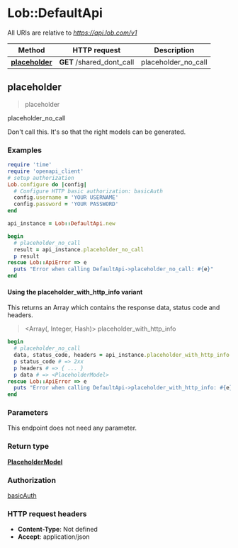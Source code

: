 # Lob::DefaultApi

All URIs are relative to *https://api.lob.com/v1*

| Method | HTTP request | Description |
| ------ | ------------ | ----------- |
| [**placeholder**](DefaultApi.md#placeholder) | **GET** /shared_dont_call | placeholder_no_call |


## placeholder

> <PlaceholderModel> placeholder

placeholder_no_call

Don't call this. It's so that the right models can be generated.

### Examples

```ruby
require 'time'
require 'openapi_client'
# setup authorization
Lob.configure do |config|
  # Configure HTTP basic authorization: basicAuth
  config.username = 'YOUR USERNAME'
  config.password = 'YOUR PASSWORD'
end

api_instance = Lob::DefaultApi.new

begin
  # placeholder_no_call
  result = api_instance.placeholder_no_call
  p result
rescue Lob::ApiError => e
  puts "Error when calling DefaultApi->placeholder_no_call: #{e}"
end
```

#### Using the placeholder_with_http_info variant

This returns an Array which contains the response data, status code and headers.

> <Array(<PlaceholderModel>, Integer, Hash)> placeholder_with_http_info

```ruby
begin
  # placeholder_no_call
  data, status_code, headers = api_instance.placeholder_with_http_info
  p status_code # => 2xx
  p headers # => { ... }
  p data # => <PlaceholderModel>
rescue Lob::ApiError => e
  puts "Error when calling DefaultApi->placeholder_with_http_info: #{e}"
end
```

### Parameters

This endpoint does not need any parameter.

### Return type

[**PlaceholderModel**](PlaceholderModel.md)

### Authorization

[basicAuth](../README.md#basicAuth)

### HTTP request headers

- **Content-Type**: Not defined
- **Accept**: application/json

